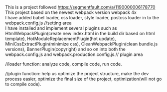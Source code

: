 This is a project followed https://segmentfault.com/a/1190000006178770  
This project based on the newest webpack version webpack 4x   
I have added babel loader, css loader, style loader, postcss loader in to the webpack.config.js //setting area  
I have installed and implement several plugins such as HtmlWebpackPlugin(create new index.html in the build dir based on html template), HotModuleReplacementPlugin(hot update), MiniCssExtractPlugin(minimize css), 
CleanWebpackPlugin(clean bundle.js versions), BannerPlugin(copyright) and so on into both the webpack.config.js and webpack.production.config.js.// plugin area    

//loader function: analyze code, compile code, run code.

//plugin function: help us optimize the project structure, make the dev process easier, optimize the final size of the project, optimization(will not go to compile code).
